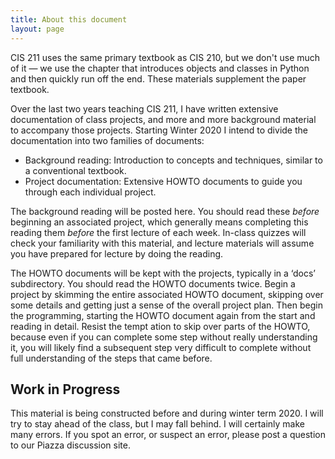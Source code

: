 ```yaml
---
title: About this document
layout: page
---
```


CIS 211 uses the same primary textbook as CIS 210, but we don't use much of it &mdash; we use the chapter
    that introduces objects and classes in Python and then quickly run off the end. These materials supplement
    the paper textbook.

Over the last two years teaching
    CIS 211, I have written extensive documentation of class projects, and more and more background material to
    accompany those projects. Starting Winter 2020 I intend to divide the documentation into two families of
    documents: 

* Background reading: Introduction to concepts and techniques, similar to a conventional textbook.
* Project documentation: Extensive HOWTO documents to guide you through each individual project.

The background reading will be posted here. You should read these
    *before*
    beginning an associated
    project, which generally means completing this reading them
    *before*
    the first lecture
    of each week. In-class quizzes will check your familiarity with this material, and lecture materials will
    assume you have prepared for lecture by doing the reading.


The HOWTO documents will be kept with the projects, typically in a &lsquo;docs&rsquo; subdirectory. You should read
    the
    HOWTO documents twice. Begin a project by skimming the entire associated HOWTO document, skipping over some details
    and getting
    just a sense of the overall project plan. Then begin the programming, starting the HOWTO document again from the
    start and reading in detail. Resist the tempt ation to skip over parts of the HOWTO, because even if you can
    complete
    some step without really understanding it, you will likely find a subsequent step very difficult to complete without
    full understanding of the steps that came before.</p>

## Work in Progress

This material is being constructed before and during winter term 2020.
    I will try to stay ahead of the class, but I may fall behind. I will certainly
    make many errors. If you spot an error, or suspect an error, please post a question to our Piazza discussion
    site. 